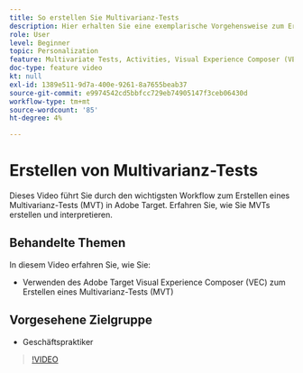 ```yaml
---
title: So erstellen Sie Multivarianz-Tests
description: Hier erhalten Sie eine exemplarische Vorgehensweise zum Erstellen eines Multivarianz-Tests (MVT) in Adobe Target. Erfahren Sie, wie Sie MVTs erstellen und interpretieren.
role: User
level: Beginner
topic: Personalization
feature: Multivariate Tests, Activities, Visual Experience Composer (VEC)
doc-type: feature video
kt: null
exl-id: 1389e511-9d7a-400e-9261-8a7655beab37
source-git-commit: e9974542cd5bbfcc729eb74905147f3ceb06430d
workflow-type: tm+mt
source-wordcount: '85'
ht-degree: 4%

---
```


# Erstellen von Multivarianz-Tests

Dieses Video führt Sie durch den wichtigsten Workflow zum Erstellen eines Multivarianz-Tests (MVT) in Adobe Target. Erfahren Sie, wie Sie MVTs erstellen und interpretieren.

## Behandelte Themen

In diesem Video erfahren Sie, wie Sie:

* Verwenden des Adobe Target Visual Experience Composer (VEC) zum Erstellen eines Multivarianz-Tests (MVT)

## Vorgesehene Zielgruppe

* Geschäftspraktiker

>[!VIDEO](https://video.tv.adobe.com/v/17395/?quality=12)
